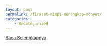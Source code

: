 ```yaml
---
layout: post
permalink: /firasat-mimpi-menangkap-monyet/
categories:
    - Uncategorized
---
```


[Baca Selengkapnya](/10)